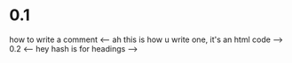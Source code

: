 # 0.1
how to write a comment
<-- ah  this is how u write one, it's an html code -->
0.2
<-- hey hash is for headings -->
